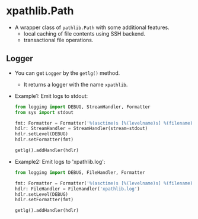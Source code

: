 # xpathlib.Path

- A wrapper class of `pathlib.Path` with some additional features.
  - local caching of file contents using SSH backend.
  - transactional file operations.

## Logger

- You can get `Logger` by the `getlg()` method.
  - It returns a logger with the name `xpathlib`.

- Example1: Emit logs to stdout:

  ```python
  from logging import DEBUG, StreamHandler, Formatter
  from sys import stdout

  fmt: Formatter = Formatter('%(asctime)s [%(levelname)s] %(filename)s::%(funcName)s:%(lineno)d - %(message)s')
  hdlr: StreamHandler = StreamHandler(stream=stdout)
  hdlr.setLevel(DEBUG)
  hdlr.setFormatter(fmt)

  getlg().addHandler(hdlr)

  ```

- Example2: Emit logs to 'xpathlib.log':

  ```python
  from logging import DEBUG, FileHandler, Formatter

  fmt: Formatter = Formatter('%(asctime)s [%(levelname)s] %(filename)s::%(funcName)s:%(lineno)d - %(message)s')
  hdlr: FileHandler = FileHandler('xpathlib.log')
  hdlr.setLevel(DEBUG)
  hdlr.setFormatter(fmt)

  getlg().addHandler(hdlr)
  ```
